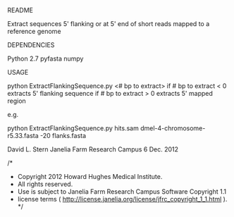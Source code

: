 README

Extract sequences 5' flanking or at 5' end of short reads mapped to a reference genome

DEPENDENCIES

Python 2.7
pyfasta
numpy

USAGE

python ExtractFlankingSequence.py <sam file> <reference sequence.fasta> <# bp to extract> <output file name>
if # bp to extract < 0 extracts 5' flanking sequence
if # bp to extract > 0 extracts 5' mapped region

e.g.

python ExtractFlankingSequence.py hits.sam dmel-4-chromosome-r5.33.fasta -20 flanks.fasta


David L. Stern
Janelia Farm Research Campus
6 Dec. 2012

/*
 * Copyright 2012 Howard Hughes Medical Institute.
 * All rights reserved.
 * Use is subject to Janelia Farm Research Campus Software Copyright 1.1
 * license terms ( http://license.janelia.org/license/jfrc_copyright_1_1.html ).
 */
